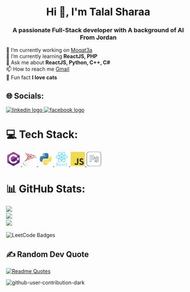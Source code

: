 
  

<h1  align="center">Hi 👋, I'm Talal Sharaa</h1>

<h3  align="center">A passionate Full-Stack developer with A background of AI From Jordan</h3>

🔭 I’m currently working on [Moqat3a](https://github.com/Talal-Sharaa/Moqat3a)<br>🌱 I’m currently learning **ReactJS, PHP**  <br>💬 Ask me about **ReactJS, Python, C++, C#** <br>📫 How to reach me [Gmail](talal.i.sharaa@gmail.com)<br>🎲 Fun fact **I love cats**  


## 🌐 Socials:
<div  align="left">
<a  href="https://www.linkedin.com/in/talal-alsharaa-0652b7202/"  target="_blank">
<img  src="https://raw.githubusercontent.com/maurodesouza/profile-readme-generator/master/src/assets/icons/social/linkedin/default.svg"  width="52"  height="40"  alt="linkedin logo"  />
</a>
<a  href="https://www.facebook.com/talal.sharaa"  target="_blank">
<img  src="https://raw.githubusercontent.com/maurodesouza/profile-readme-generator/master/src/assets/icons/social/facebook/default.svg"  width="52"  height="40"  alt="facebook logo"  />
</a>

</div>

# 💻 Tech Stack:
<p  align="left"> 
<a  href="https://www.w3schools.com/cs/"  target="_blank"  rel="noreferrer">  <img  src="https://raw.githubusercontent.com/devicons/devicon/master/icons/csharp/csharp-original.svg"  alt="csharp"  width="40"  height="40"/>  </a>
  <a  href="https://www.microsoft.com/en-us/sql-server/sql-server-2022"  target="_blank"  rel="noreferrer">  <img  src="https://raw.githubusercontent.com/devicons/devicon/master/icons/microsoftsqlserver/microsoftsqlserver-original.svg"  alt="microsoftsqlserver"  width="40"  height="40"/>  </a> 
<a  href="https://www.python.org"  target="_blank"  rel="noreferrer">  <img  src="https://raw.githubusercontent.com/devicons/devicon/master/icons/python/python-original.svg"  alt="python"  width="40"  height="40"/>  </a> 
<a  href="https://reactjs.org/"  target="_blank"  rel="noreferrer">  <img  src="https://raw.githubusercontent.com/devicons/devicon/master/icons/react/react-original-wordmark.svg"  alt="react"  width="40"  height="40"/>  </a>  
<a  href="https://developer.mozilla.org/en-US/docs/Web/JavaScript"  target="_blank"  rel="noreferrer">  <img  src="https://raw.githubusercontent.com/devicons/devicon/master/icons/javascript/javascript-original.svg"  alt="javascript"  width="40"  height="40"/>  </a>   
<a  href="https://www.photoshop.com/en"  target="_blank"  rel="noreferrer">  <img  src="https://raw.githubusercontent.com/devicons/devicon/master/icons/photoshop/photoshop-line.svg"  alt="photoshop"  width="40"  height="40"/>  </a>  
</p>

# 📊 GitHub Stats:
![](https://github-readme-stats.vercel.app/api?username=talal-sharaa&theme=blueberry&hide_border=false&include_all_commits=false&count_private=false)<br/>
![](https://github-readme-streak-stats.herokuapp.com/?user=talal-sharaa&theme=blueberry&hide_border=false)<br/>
![](https://github-readme-stats.vercel.app/api/top-langs/?username=talal-sharaa&theme=blueberry&hide_border=false&include_all_commits=false&count_private=false&layout=compact)

<img src="https://leetcode-badge-showcase.vercel.app/api?username={TalalSharaa}" alt="LeetCode Badges"/> 

## ✍️ Random Dev Quote
[![Readme Quotes](https://quotes-github-readme.vercel.app/api?type=horizontal&theme=dark)](https://github.com/piyushsuthar/github-readme-quotes)

![github-user-contribution-dark](https://github.com/Talal-Sharaa/Talal-Sharaa/assets/116476361/e34e4b20-1531-43ec-98a6-51e53ff96ac6)
